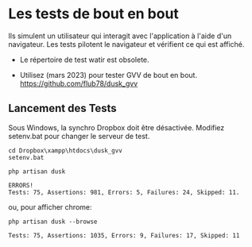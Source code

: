 # Les tests de bout en bout

Ils simulent un utilisateur qui interagit avec l'application à l'aide d'un navigateur. Les tests pilotent le navigateur et vérifient ce qui est affiché. 

* Le répertoire de test watir est obsolete.
  
* Utilisez (mars 2023) pour tester GVV de bout en bout. https://github.com/flub78/dusk_gvv


## Lancement des Tests

Sous Windows, la synchro Dropbox doit être désactivée. Modifiez setenv.bat pour changer le serveur de test.

    cd Dropbox\xampp\htdocs\dusk_gvv
    setenv.bat

    php artisan dusk

    ERRORS!
    Tests: 75, Assertions: 981, Errors: 5, Failures: 24, Skipped: 11.
    
ou, pour afficher chrome:

    php artisan dusk --browse

    Tests: 75, Assertions: 1035, Errors: 9, Failures: 17, Skipped: 11

